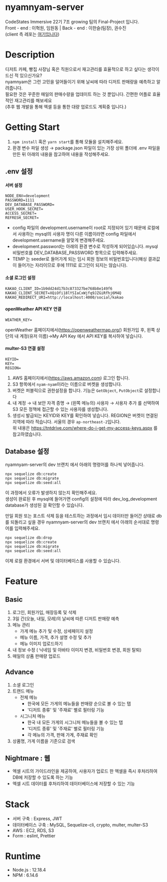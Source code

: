 # nyamnyam-server

CodeStates Immersive 22기 7조 growing 팀의 Final-Project 입니다.  
Front - end : 이혁원, 임원동 | Back - end : 이한슬(팀장), 권수진    
(client 측 레포는 [여기입니다](https://github.com/souvenir-lee/nyam-nyam_client))

# Description

디저트 카페, 빵집 사장님 혹은 직원으로서 재고관리를 효율적으로 하고 싶다는 생각이 드신 적 있으신가요?  
nyamnyam은 그런 고민을 덜어들이기 위해 날씨에 따라 디저트 판매량을 예측하고 알려줍니다.  
필요한 것은 꾸준한 매일의 판매수량을 업데이트 하는 것 뿐입니다. 간편한 어플로 효율적인 재고관리를 해보세요  
(추후 웹 개발을 통해 엑셀 등을 통한 대량 업로드도 계획중 입니다.)

# Getting Start

1. `npm install` 혹은 `yarn start`를 통해 모듈을 설치해주세요.
2. 환경 변수 파일 생성 → package.json 파일이 있는 가장 상위 폴더에 .env 파일을 만든 뒤 아래의 내용을 참고하여 내용을 작성해주세요.

## .env 설정

#### 서버 설정

```
NODE_ENV=development
PASSWORD=1111
DEV_DATABASE_PASSWORD=
USER_HOOK_SECRET=
ACCESS_SECRET=
REFRESH_SECRET=
```

- config 파일의 development.username이 root로 지정되어 있기 때문에 로컬에서 사용하는 mysql의 사용자 명이 다른 이름이라면 config 파일에서 development.username을 알맞게 변경해주세요.
- development.password는 아래의 환경 변수로 작성하게 되어있습니다. mysql 비밀번호를 DEV_DATABASE_PASSWORD 항목으로 입력해주세요.
- TEMP 는 seeder로 들어가게 되는 임시 회원 정보의 비밀번호입니다(해싱 결과값이 들어가는 자리이므로 후에 1111로 로그인이 되지는 않습니다).

#### 소셜 로그인 설정

```
KAKAO_CLIENT_ID=1b9dd24d17b3c873327be768b8e149f6
KAKAO_CLIENT_SECRET=XQiOfi18lYSIaCxWjfq9JZGiRfhj6M4Q
KAKAO_REDIRECT_URI=http://localhost:4000/social/kakao
```

#### openWeather API KEY 연결

```
WEATHER_KEY=
```

openWeather 홈페이지에서(https://openweathermap.org/) 회원가입 후, 왼쪽 상단의 내 계정(유저 이름)→My API Key 에서 API KEY를 복사하여 넣습니다.

#### multer-S3 연결 설정

```
KEYID=
KEY=
REGION=
```

1. AWS 홈페이지에서(https://aws.amazon.com) 로그인 합니다.
2. S3 항목에서 `nyam-nyam`이라는 이름으로 버켓을 생성합니다.
3. 버켓은 퍼블릭으로 권한설정을 합니다. 기능은 `GetObject`, `PutObject`로 설정합니다
4. 내 계정 → 내 보안 자격 증명 → (왼쪽 메뉴의) 사용자 → 사용자 추가 를 선택하여 S3 모든 정책에 접근할 수 있는 사용자를 생성합니다.
5. 생성시 발급되는 KEYID와 KEY를 확인하여 넣습니다. REGION은 버켓이 연결된 지역에 따라 적습니다. 서울의 경우 `ap-northeast-2`입니다.  
   위 내용은 https://tntdrive.com/where-do-i-get-my-access-keys.aspx 를 참고하였습니다.

## Database 설정

nyamnyam-server의 dev 브랜치 에서 아래의 명령어를 하나씩 넣어줍니다.

```
npx sequelize db:create
npx sequelize db:migrate
npx sequelize db:seed:all
```

이 과정에서 오류가 발생하지 않는지 확인해주세요.  
생성이 완료된 후 mysql에 들어가면 config의 설정에 따라 dev_log_development database가 생성된 걸 확인할 수 있습니다.

만일 회원 또는 포스트 삭제 등을 테스트하는 과정에서 임시 데이터만 들어간 상태로 db를 되돌리고 싶을 경우 nyamnyam-server의 dev 브랜치 에서 아래의 순서대로 명령어를 입력해주세요.

```
npx sequelize db:drop
npx sequelize db:create
npx sequelize db:migrate
npx sequelize db:seed:all
```

이제 로컬 환경에서 서버 및 데이터베이스를 사용할 수 있습니다.

# Feature

## Basic

1. 로그인, 회원가입, 매장등록 및 삭제
2. 3일 간(오늘, 내일, 모레)의 날씨에 따른 디저트 판매량 예측
3. 메뉴 관리
   - 가게 메뉴 추가 및 수정, 상세페이지 설정
   - 메뉴 이름, 가격, 추가 설명 수정 및 추가
   - 메뉴 이미지 업로드하기
4. 내 정보 수정 ( 닉네임 및 아바타 이미지 변경, 비밀번호 변경, 회원 탈퇴)
5. 매일의 상품 판매량 업로드

## Advance

1. 소셜 로그인
2. 트랜드 메뉴
   - 전체 메뉴
     - 한국에 모든 가게의 메뉴들을 판매량 순으로 볼 수 있는 탭
     - '디저트 종류' 및 '주재료' 별로 필터링 기능
   - 시그니처 메뉴
     - 한국 내 모든 가게의 시그니처 메뉴들을 볼 수 있는 탭
     - '디저트 종류' 및 '주재료' 별로 필터링 기능
     - 각 메뉴의 가격, 판매 가계, 주재료 확인
3. 상품명, 가게 이름을 기준으로 검색

## Nightmare : 웹

- 엑셀 시트의 가이드라인을 제공하여, 사용자가 업로드 한 엑셀을 즉시 후처리하여 DB에 저장할 수 있도록 하는 기능
- 엑셀 시트 데이터를 후처리하여 데이터베이스에 저장할 수 있는 기능

# Stack

- 서버 구축 : Express, JWT
- 데이터베이스 구축 : MySQL, Sequelize-cli, crypto, multer, multer-S3
- AWS : EC2, RDS, S3
- Form : eslint, Prettier

# Runtime

- Node.js : 12.18.4
- NPM : 6.14.6

